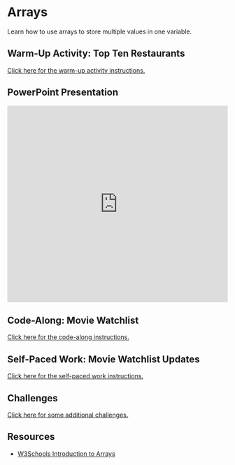 # Arrays
Learn how to use arrays to store multiple values in one variable.

## Warm-Up Activity: Top Ten Restaurants
[Click here for the warm-up activity instructions.](WarmUp.md)

## PowerPoint Presentation
<iframe src='https://view.officeapps.live.com/op/embed.aspx?src=https://hylandtechclub.com/web-102/Week10/Arrays.pptx' width='100%' height='450px' frameborder='0'></iframe>

## Code-Along: Movie Watchlist
[Click here for the code-along instructions.](WatchlistCodeAlong.md)

## Self-Paced Work: Movie Watchlist Updates
[Click here for the self-paced work instructions.](SelfPacedWork.md)

## Challenges
[Click here for some additional challenges.](Challenges.md)

## Resources
- [W3Schools Introduction to Arrays](https://www.w3schools.com/js/js_arrays.asp)
